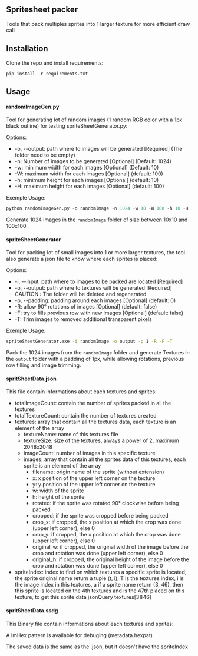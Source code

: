 ## Spritesheet packer

Tools that pack multiples sprites into 1 larger texture for more efficient draw call
## Installation

Clone the repo and install requirements:

```shell
pip install -r requirements.txt
```

## Usage

#### randomImageGen.py
Tool for generating lot of random images (1 random RGB color with a 1px black outline) for testing spriteSheetGenerator.py:

Options:
* -o, --output: path where to images will be generated [Required] (The folder need to be empty)
* -n: Number of images to be generated [Optional] (Default: 1024)
* -w: minimum width for each images [Optional] (Default: 10)
* -W: maximum width for each images [Optional] (default: 100)
* -h: minimum height for each images [Optional] (default: 10)
* -H: maximum height for each images [Optional] (default: 100)

Exemple Usage:
```py
python randomImageGen.py -o randomImage -n 1024 -w 10 -W 100 -h 10 -H 100
```
Generate 1024 images in the `randomImage` folder of size between 10x10 and 100x100

#### spriteSheetGenerator
Tool for packing lot of small images into 1 or more larger textures, the tool also generate a json file to know where each sprites is placed:

Options:
* -i, --input: path where to images to be packed are located [Required]
* -o, --output: path where to textures will be generated [Required] CAUTION : The folder will be deleted and regenerated
* -p, --padding: padding around each images [Optional] (default: 0)
* -R: allow 90° rotations of images [Optional] (default: false)
* -F: try to fills previous row with new images [Optional] (default: false)
* -T: Trim images to removed additional transparent pixels

Exemple Usage:
```cmd
spriteSheetGenerator.exe -i randomImage -o output -p 1 -R -F -T
```
Pack the 1024 images from the `randomImage` folder and generate Textures in the `output` folder with a padding of 1px, while allowing rotations, previous row filling and image trimming.

#### spritSheetData.json
This file contain informations about each textures and sprites:

* totalImageCount: contain the number of sprites packed in all the textures
* totalTextureCount: contain the number of textures created
* textures: array that contain all the textures data, each texture is an element of the array
  * textureName: name of this textures file
  * textureSize: size of the textures, always a power of 2, maximum 2048x2048
  * imageCount: number of images in this specific texture
  * images: array that contain all the sprites data of this textures, each sprite is an element of the array
    * filename: origin name of the sprite (without extension)
    * x: x position of the upper left corner on the texture
    * y: y position of the upper left corner on the texture
    * w: width of the sprite
    * h: height of the sprite
    * rotated: if the sprite was rotated 90° clockwise before being packed
    * cropped: if the sprite was cropped before being packed
    * crop_x: if cropped, the x position at which the crop was done (upper left corner), else 0
    * crop_y: if cropped, the x position at which the crop was done (upper left corner), else 0
    * original_w: if cropped, the original width of the image before the crop and rotation was done (upper left corner), else 0
    * original_h: if cropped, the original height of the image before the crop and rotation was done (upper left corner), else 0
* spriteIndex: index to find on which textures a specific sprite is located, the sprite original name return a tuple (t, i), T is the textures index, i is the image index in this textures, a if a sprite name return (3, 46), then this sprite is located on the 4th textures and is the 47th placed on this texture, to get this sprite data jsonQuery textures[3][46]

#### spritSheetData.ssdg
This Binary file contain informations about each textures and sprites:

A ImHex pattern is available for debuging (metadata.hexpat)

The saved data is the same as the .json, but it doesn't have the spriteIndex